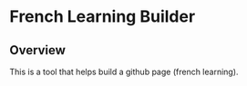 # French Learning Builder


## Overview

This is a tool that helps build a github page (french learning).